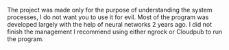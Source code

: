 The project was made only for the purpose of understanding the system processes, I do not want you to use it for evil.
Most of the program was developed largely with the help of neural networks 2 years ago. I did not finish the management
I recommend using either ngrock or Cloudpub to run the program.
